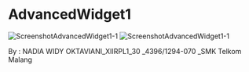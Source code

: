 # AdvancedWidget1

![ScreenshotAdvancedWidget1-1](https://docs.google.com/uc?id=0B8F0kBmh24G9ZXpIa2FTUmY3cms)
![ScreenshotAdvancedWidget1-1](https://docs.google.com/uc?id=0B8F0kBmh24G9MUVtTUdNQk9xNVk)

By : NADIA WIDY OKTAVIANI_XIIRPL1_30 _4396/1294-070 _SMK Telkom Malang
